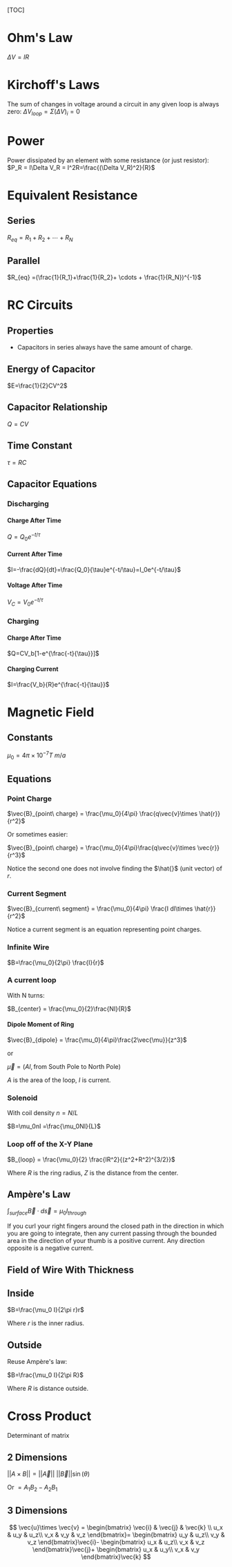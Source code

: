 [TOC]

# Ohm's Law

$\Delta V=IR$

# Kirchoff's Laws

The sum of changes in voltage around a circuit in any given loop is always zero: $\Delta V_{loop} =\Sigma(\Delta V)_i=0$

# Power

Power dissipated by an element with some resistance (or just resistor): $P_R = I\Delta V_R = I^2R=\frac{(\Delta V_R)^2}{R}$

# Equivalent Resistance

## Series

$R_{eq} = R_1+R_2+ \cdots + R_N$

## Parallel

$R_{eq} =(\frac{1}{R_1}+\frac{1}{R_2}+ \cdots + \frac{1}{R_N})^{-1}$

# RC Circuits

## Properties

- Capacitors in series always have the same amount of charge.

## Energy of Capacitor

$E=\frac{1}{2}CV^2$

## Capacitor Relationship

$Q=CV$

## Time Constant

$\tau = RC$

## Capacitor Equations

### Discharging

#### Charge After Time

$Q=Q_0e^{-t/\tau}$

#### Current After Time

$I=-\frac{dQ}{dt}=\frac{Q_0}{\tau}e^{-t/\tau}=I_0e^{-t/\tau}$

#### Voltage After Time

$V_C=V_0e^{-t/\tau}$

### Charging

#### Charge After Time

$Q=CV_b[1-e^{\frac{-t}{\tau}}]$

#### Charging Current

$I=\frac{V_b}{R}e^{\frac{-t}{\tau}}$

# Magnetic Field

## Constants

$\mu_0 = 4\pi\times10^{-7} T\ m/a$

## Equations

### Point Charge

$\vec{B}_{point\ charge} = \frac{\mu_0}{4\pi} \frac{q\vec{v}\times \hat{r}}{r^2}$

Or sometimes easier:

$\vec{B}_{point\ charge} = \frac{\mu_0}{4\pi}\frac{q\vec{v}\times \vec{r}}{r^3}$

Notice the second one does not involve finding the $\hat{}$ (unit vector) of *r*. 

### Current Segment

$\vec{B}_{current\ segment} = \frac{\mu_0}{4\pi} \frac{I dl\times \hat{r}}{r^2}$

Notice a current segment is an equation representing point charges.

### Infinite Wire

$B=\frac{\mu_0}{2\pi} \frac{I}{r}$

### A current loop

With N turns:

$B_{center} = \frac{\mu_0}{2}\frac{NI}{R}$

#### Dipole Moment of Ring

$\vec{B}_{dipole} = \frac{\mu_0}{4\pi}\frac{2\vec{\mu}}{z^3}$

or

$\vec{\mu} = (AI, \text{from South Pole to North Pole})$

*A* is the area of the loop, *I* is current.

### Solenoid

With coil density $n=N/L$

$B=\mu_0nI =\frac{\mu_0NI}{L}$

### Loop off of the X-Y Plane

$B_{loop} = \frac{\mu_0}{2} \frac{IR^2}{(z^2+R^2)^{3/2}}$

Where *R* is the ring radius, *Z* is the distance from the center.

## Ampère's Law

$\int_{surface}\vec{B} \cdot d\vec{s} = \mu_0I_{through}$

If you curl your right fingers around the closed path in the direction in which you are going to integrate, then any current passing through the bounded area in the direction of your thumb is a positive current. Any direction opposite is a negative current.

## Field of Wire With Thickness

## Inside

$B=\frac{\mu_0 I}{2\pi r}r$

Where *r* is the inner radius.

## Outside

Reuse Ampère's law:

$B=\frac{\mu_0 I}{2\pi R}$

Where *R* is distance outside.

# Cross Product

Determinant of matrix

## 2 Dimensions

$||A\times B|| = ||\vec{A}||\ ||\vec{B}|| \sin(\theta)$

Or $= A_1B_2 - A_2B_1$

## 3 Dimensions

$$
\vec{u}\times \vec{v} =
\begin{bmatrix}
\vec{i} & \vec{j} & \vec{k} \\
u_x & u_y & u_z\\
v_x & v_y & v_z
\end{bmatrix}=
\begin{bmatrix}
u_y & u_z\\
v_y & v_z
\end{bmatrix}\vec{i}-
\begin{bmatrix}
u_x & u_z\\
v_x & v_z
\end{bmatrix}\vec{j}+
\begin{bmatrix}
u_x & u_y\\
v_x & v_y
\end{bmatrix}\vec{k}
$$

